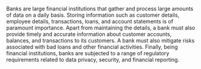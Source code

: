 Banks are large financial institutions that gather and process large amounts of data on a daily basis. Storing information such as customer details, employee details, transactions, loans, and account statements is of paramount importance. Apart from maintaining the details, a bank must also provide timely and accurate information about customer accounts, balances, and transactions to its customers. A bank must also mitigate risks associated with bad loans and other financial activities. 
Finally, being financial institutions, banks are subjected to a range of regulatory requirements related to data privacy, security, and financial reporting.
